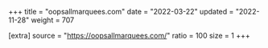 +++
title = "oopsallmarquees.com"
date = "2022-03-22"
updated = "2022-11-28"
weight = 707

[extra]
source = "https://oopsallmarquees.com/"
ratio = 100
size = 1
+++
